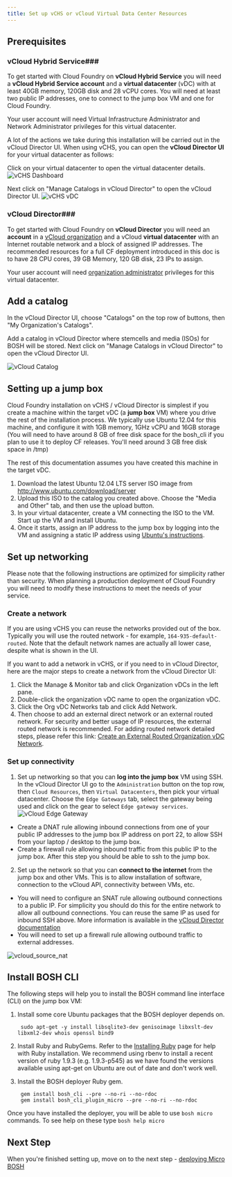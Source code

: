 ```yaml
---
title: Set up vCHS or vCloud Virtual Data Center Resources
---
```



## <a id="prerequisites"></a>Prerequisites ##

### vCloud Hybrid Service###
To get started with Cloud Foundry on **vCloud Hybrid Service** you will need a **vCloud Hybrid Service account** and a **virtual datacenter** (vDC) with at least 40GB memory, 120GB disk and 28 vCPU cores. You will need at least two public IP addresses, one to connect to the jump box VM and one for Cloud Foundry.

Your user account will need Virtual Infrastructure Administrator and Network Administrator privileges for this virtual datacenter.

A lot of the actions we take during this installation will be carried out in the vCloud Director UI. When using vCHS, you can open the **vCloud Director UI** for your virtual datacenter as follows:

Click on your virtual datacenter to open the virtual datacenter details.
![vCHS Dashboard](/vcloud_images/vchs_dashboard.png)

Next click on  "Manage Catalogs in vCloud Director" to open the vCloud Director UI.
![vCHS vDC](/vcloud_images/vchs_vdc_vcdui.png)


### vCloud Director###
To get started with Cloud Foundry on **vCloud Director** you will need an **account** in a [vCloud organization](http://pubs.vmware.com/vcd-51/topic/com.vmware.vcloud.users.doc_51/GUID-B2D21D95-B37F-4339-9887-F7788D397FD8.html) and a vCloud **virtual datacenter** with an Internet routable network and a block of assigned IP addresses. The recommended resources for a full CF deployment introduced in this doc is to have 28 CPU cores, 39 GB Memory, 120 GB disk, 23 IPs to assign. 

Your user account will need [organization administrator](http://pubs.vmware.com/vcd-51/topic/com.vmware.vcloud.users.doc_51/GUID-5B60A9C0-612A-4A3A-9ECE-694C40272505.html) privileges for this virtual datacenter.

## <a id="catalog"></a>Add a catalog ##

In the vCloud Director UI, choose "Catalogs" on the top row of buttons, then "My Organization's Catalogs". 

Add a catalog in vCloud Director where stemcells and media (ISOs) for BOSH will be stored.
Next click on  "Manage Catalogs in vCloud Director" to open the vCloud Director UI.

![vCloud Catalog](/vcloud_images/vcloud_catalog.png)


## <a id="jumpbox"></a>Setting up a jump box ##


Cloud Foundry installation on vCHS / vCloud Director is simplest if you create a machine within the target vDC (a **jump box** VM) where you drive the rest of the installation process. We typically use Ubuntu 12.04 for this machine, and configure it with 1GB memory, 1GHz vCPU and 16GB storage (You will need to have around 8 GB of free disk space for the bosh_cli if you plan to use it to deploy CF releases. You'll need around 3 GB free disk space in /tmp)

The rest of this documentation assumes you have created this machine in the target vDC.

1. Download the latest Ubuntu 12.04 LTS server ISO image from http://www.ubuntu.com/download/server
2. Upload this ISO to the catalog you created above. Choose the "Media and Other" tab, and then use the upload button.
3. In your virtual datacenter, create a VM connecting the ISO to the VM. Start up the VM and install Ubuntu.
4. Once it starts, assign an IP address to the jump box by logging into the VM and assigning a static IP address using [Ubuntu's instructions](https://help.ubuntu.com/10.04/serverguide/network-configuration.html#static-ip-addressing).


## <a id="network"></a>Set up networking  ##

Please note that the following instructions are optimized for simplicity rather than security. When planning a production deployment of Cloud Foundry you will need to modify these instructions to meet the needs of your service.

### Create a network ###

If you are using vCHS you can reuse the networks provided out of the box. Typically you will use the routed network - for example, `164-935-default-routed`. Note that the default network names are actually all lower case, despite what is shown in the UI.

If you want to add a network in vCHS, or if you need to in vCloud Director, here are the major steps to create a network from the vCloud Director UI:

1. Click the Manage & Monitor tab and click Organization vDCs in the left pane.
2. Double-click the organization vDC name to open the organization vDC.
3. Click the Org vDC Networks tab and click Add Network.
4. Then choose to add an external direct network or an external routed network. For security and better usage of IP resources, the external routed network is recommended. For adding routed network detailed steps, please refer this link: 
 [Create an External Routed Organization vDC Network](http://pubs.vmware.com/vcd-51/index.jsp#com.vmware.vcloud.admin.doc_51/GUID-6E69AF88-31E0-4DD8-A79E-E8E4B6F68878.html).

### Set up connectivity ###

1. Set up networking so that you can **log into the jump box** VM using SSH. In the vCloud Director UI go to the `Administration` button on the top row, then `Cloud Resources`, then `Virtual Datacenters`, then pick your virtual datacenter. Choose the `Edge Gateways` tab, select the gateway being used and click on the gear to select `Edge gateway services`.
![vCloud Edge Gateway](/vcloud_images/vcloud_edge_gateway.png)

* Create a DNAT rule allowing inbound connections from one of your public IP addresses to the jump box IP address on port 22, to allow SSH from your laptop / desktop to the jump box.
* Create a firewall rule allowing inbound traffic from this public IP to the jump box. After this step you should be able to ssh to the jump box.

2. Set up the network so that you can **connect to the internet** from the jump box and other VMs. This is to allow installation of software, connection to the vCloud API, connectivity between VMs, etc.
  * You will need to configure an SNAT rule allowing outbound connections to a public IP. For simplicity you should do this for the entire network to allow all outbound connections. You can reuse the same IP as used for inbound SSH above. More information is available in the [vCloud Director documentation](http://pubs.vmware.com/vcd-51/index.jsp?topic=%2Fcom.vmware.vcloud.admin.doc_51%2FGUID-464E27A8-3238-4553-ABCF-77808D3A510D.html)
  * You will need to set up a firewall rule allowing outbound traffic to external addresses.

![vcloud_source_nat](/vcloud_images/vcloud_source_nat.png)


## <a id="bosh"></a> Install BOSH CLI ##

The following steps will help you to install the BOSH command line interface (CLI) on the jump box VM:

1. Install some core Ubuntu packages that the BOSH deployer depends on.

        sudo apt-get -y install libsqlite3-dev genisoimage libxslt-dev libxml2-dev whois openssl bind9

2. Install Ruby and RubyGems. Refer to the [Installing Ruby](/docs/common/install_ruby.html) page for help with Ruby installation. We recommend using rbenv to install a recent version of ruby 1.9.3 (e.g. 1.9.3-p545) as we have found the versions available using apt-get on Ubuntu are out of date and don't work well. 

3. Install the BOSH deployer Ruby gem.

        gem install bosh_cli --pre --no-ri --no-rdoc
        gem install bosh_cli_plugin_micro --pre --no-ri --no-rdoc

Once you have installed the deployer, you will be able to use `bosh micro` commands. To see help on these type `bosh help micro`

## <a id="next-step"></a> Next Step ##
When you're finished setting up, move on to the next step - [deploying Micro BOSH](deploying_micro_bosh.html)

